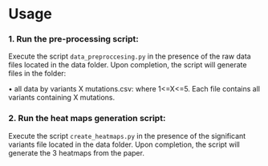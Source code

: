 
# Usage
### 1.	Run the pre-processing script:
Execute the script `data_preproccesing.py` in the presence of the raw data files located in the data folder. Upon completion, the script will generate files in the folder:

•	all data by variants X mutations.csv:  where 1<=X<=5. Each file contains all variants containing X mutations.
### 2.	Run the heat maps generation script:
Execute the script `create_heatmaps.py` in the presence of the significant variants file located in the data folder. Upon completion, the script will generate the 3 heatmaps from the paper.


